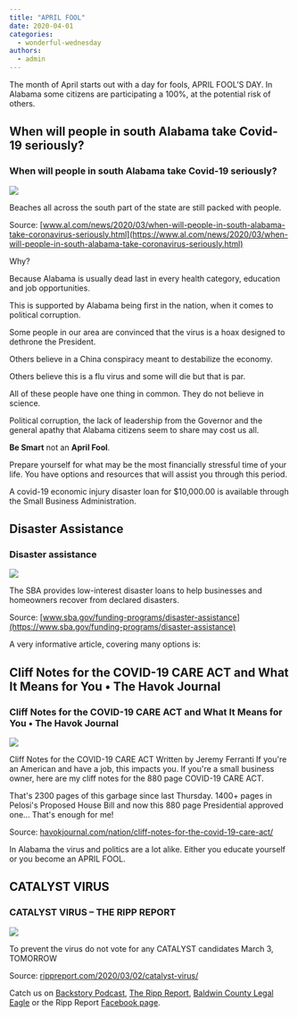 ```yaml
---
title: "APRIL FOOL"
date: 2020-04-01
categories: 
  - wonderful-wednesday
authors: 
  - admin
---
```


The month of April starts out with a day for fools, APRIL FOOL’S DAY. In Alabama some citizens are participating a 100%, at the potential risk of others.

## When will people in south Alabama take Covid-19 seriously?

### When will people in south Alabama take Covid-19 seriously?

![](https://www.al.com/resizer/bjEFKcZuHwtQhSwQhsKxhacmZIE=/1280x0/smart/arc-anglerfish-arc2-prod-advancelocal.s3.amazonaws.com/public/H6BUGXPC35BLLJIE3BPHGWH3O4.jpg)

Beaches all across the south part of the state are still packed with people.

Source: [www.al.com/news/2020/03/when-will-people-in-south-alabama-take-coronavirus-seriously.html](https://www.al.com/news/2020/03/when-will-people-in-south-alabama-take-coronavirus-seriously.html)

Why?

Because Alabama is usually dead last in every health category, education and job opportunities.

This is supported by Alabama being first in the nation, when it comes to political corruption.

Some people in our area are convinced that the virus is a hoax designed to dethrone the President.

Others believe in a China conspiracy meant to destabilize the economy.

Others believe this is a flu virus and some will die but that is par.

All of these people have one thing in common. They do not believe in science.

Political corruption, the lack of leadership from the Governor and the general apathy that Alabama citizens seem to share may cost us all.

**Be Smart** not an **April Fool**.

Prepare yourself for what may be the most financially stressful time of your life. You have options and resources that will assist you through this period.

A covid-19 economic injury disaster loan for $10,000.00 is available through the Small Business Administration.

## Disaster Assistance

### Disaster assistance

![](https://www.sba.gov/sites/default/files/images/HPSEOImage.jpg)

The SBA provides low-interest disaster loans to help businesses and homeowners recover from declared disasters.

Source: [www.sba.gov/funding-programs/disaster-assistance](https://www.sba.gov/funding-programs/disaster-assistance)

A very informative article, covering many options is:

## Cliff Notes for the COVID-19 CARE ACT and What It Means for You • The Havok Journal

### Cliff Notes for the COVID-19 CARE ACT and What It Means for You • The Havok Journal

![](https://havokjournal.com/wp-content/uploads/2020/03/vladimir-solomyani-rKPiuXLq29A-unsplash-1024x683.jpg)

Cliff Notes for the COVID-19 CARE ACT Written by Jeremy Ferranti If you're an American and have a job, this impacts you. If you're a small business owner, here are my cliff notes for the 880 page COVID-19 CARE ACT.

That's 2300 pages of this garbage since last Thursday. 1400+ pages in Pelosi's Proposed House Bill and now this 880 page Presidential approved one... That's enough for me!

Source: [havokjournal.com/nation/cliff-notes-for-the-covid-19-care-act/](https://havokjournal.com/nation/cliff-notes-for-the-covid-19-care-act/)

In Alabama the virus and politics are a lot alike. Either you educate yourself or you become an APRIL FOOL.

## CATALYST VIRUS

### CATALYST VIRUS – THE RIPP REPORT

![](https://cdn.rippreport.com/wp-content/uploads/2020/03/voted.jpg)

To prevent the virus do not vote for any CATALYST candidates March 3, TOMORROW

Source: [rippreport.com/2020/03/02/catalyst-virus/](https://rippreport.com/catalyst-virus/)

Catch us on [Backstory Podcast](https://www.facebook.com/BackstoryPodcast/), [The Ripp Report](https://rippreport.com/), [Baldwin County Legal Eagle](https://www.facebook.com/BaldwinCountyLegalEagle/) or the Ripp Report [Facebook page](https://www.facebook.com/TheRippReport/).
